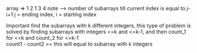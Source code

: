 array => 1 2 1 3 4
note --> number of subarrays till current index is equal to j-i+1
j = ending index,  i = starting index

Important 
find the subarrays with k different integers, this type of problem is solved by
finding subarrays with integers <=k and <=k-1,  and then count_1 for <=k and count_2 for <=k-1  
count1 - count2 == this will equal to subarray with k integers